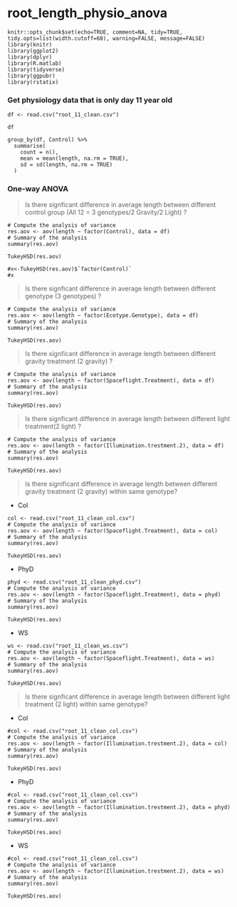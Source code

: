 # root\_length\_physio\_anova

```{r
knitr::opts_chunk$set(echo=TRUE, comment=NA, tidy=TRUE, tidy.opts=list(width.cutoff=60), warning=FALSE, message=FALSE)
library(knitr)
library(ggplot2)
library(dplyr)
library(R.matlab)
library(tidyverse)
library(ggpubr)
library(rstatix)
```

### Get physiology data that is only day 11 year old

```{r}
df <- read.csv("root_11_clean.csv")
```

```{r}
df
```

```{r}
group_by(df, Control) %>%
  summarise(
    count = n(),
    mean = mean(length, na.rm = TRUE),
    sd = sd(length, na.rm = TRUE)
  )
```

### One-way ANOVA

> Is there signficant difference in average length between different control group (All 12 = 3 genotypes/2 Gravity/2 Light) ?

```{r}
# Compute the analysis of variance
res.aov <- aov(length ~ factor(Control), data = df)
# Summary of the analysis
summary(res.aov)
```

```{r}
TukeyHSD(res.aov)
```

```{r}
#x<-TukeyHSD(res.aov)$`factor(Control)`
#x
```

> Is there signficant difference in average length between different genotype (3 genotypes) ?

```{r}
# Compute the analysis of variance
res.aov <- aov(length ~ factor(Ecotype.Genotype), data = df)
# Summary of the analysis
summary(res.aov)
```

```{r}
TukeyHSD(res.aov)
```

> Is there signficant difference in average length between different gravity treatment (2 gravity) ?

```{r}
# Compute the analysis of variance
res.aov <- aov(length ~ factor(Spaceflight.Treatment), data = df)
# Summary of the analysis
summary(res.aov)
```

```{r}
TukeyHSD(res.aov)
```

> Is there signficant difference in average length between different light treatment(2 light) ?

```{r}
# Compute the analysis of variance
res.aov <- aov(length ~ factor(Illumination.trestment.2), data = df)
# Summary of the analysis
summary(res.aov)
```

```{r}
TukeyHSD(res.aov)
```

> Is there significant difference in average length between different gravity treatment (2 gravity) within same genotype?

* Col

```{r}
col <- read.csv("root_11_clean_col.csv")
# Compute the analysis of variance
res.aov <- aov(length ~ factor(Spaceflight.Treatment), data = col)
# Summary of the analysis
summary(res.aov)
```

```{r}
TukeyHSD(res.aov)
```

* PhyD

```{r}
phyd <- read.csv("root_11_clean_phyd.csv")
# Compute the analysis of variance
res.aov <- aov(length ~ factor(Spaceflight.Treatment), data = phyd)
# Summary of the analysis
summary(res.aov)
```

```{r}
TukeyHSD(res.aov)
```

* WS

```{r}
ws <- read.csv("root_11_clean_ws.csv")
# Compute the analysis of variance
res.aov <- aov(length ~ factor(Spaceflight.Treatment), data = ws)
# Summary of the analysis
summary(res.aov)
```

```{r}
TukeyHSD(res.aov)
```

> Is there signficant difference in average length between different light treatment (2 light) within same genotype?

* Col

```{r}
#col <- read.csv("root_11_clean_col.csv")
# Compute the analysis of variance
res.aov <- aov(length ~ factor(Illumination.trestment.2), data = col)
# Summary of the analysis
summary(res.aov)
```

```{r}
TukeyHSD(res.aov)
```

* PhyD

```{r}
#col <- read.csv("root_11_clean_col.csv")
# Compute the analysis of variance
res.aov <- aov(length ~ factor(Illumination.trestment.2), data = phyd)
# Summary of the analysis
summary(res.aov)
```

```{r}
TukeyHSD(res.aov)
```

* WS

```{r}
#col <- read.csv("root_11_clean_col.csv")
# Compute the analysis of variance
res.aov <- aov(length ~ factor(Illumination.trestment.2), data = ws)
# Summary of the analysis
summary(res.aov)
```

```{r}
TukeyHSD(res.aov)
```

```{r}
```
